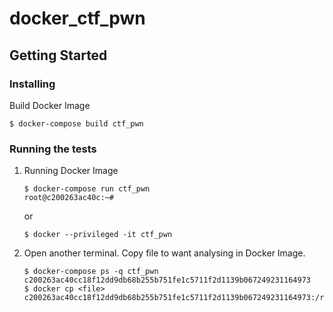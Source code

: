 # docker_ctf_pwn

## Getting Started

### Installing

Build Docker Image

```bash:
$ docker-compose build ctf_pwn
```

### Running the tests

1. Running Docker Image

   ```bash:
   $ docker-compose run ctf_pwn
   root@c200263ac40c:~# 
   ```
   
   or
   
   ```bash:
   $ docker --privileged -it ctf_pwn
   ```

1. Open another terminal. Copy file to want analysing in Docker Image.

   ```bash:
   $ docker-compose ps -q ctf_pwn
   c200263ac40cc18f12dd9db68b255b751fe1c5711f2d1139b067249231164973
   $ docker cp <file> c200263ac40cc18f12dd9db68b255b751fe1c5711f2d1139b067249231164973:/root
   ```
